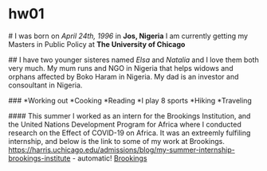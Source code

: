 # hw01
#<Biography of David Kanos>
I was born on *April 24th, 1996* in **Jos, Nigeria** 
I am currently getting my Masters in Public Policy at **The University of Chicago**

##<Family>
I have two younger sisteres named *Elsa* and *Natalia* and I love them both very much.
My mum runs and NGO in Nigeria that helps widows and orphans affected by Boko Haram in Nigeria.
My dad is an investor and consoultant in Nigeria. 

###<My Hobbies>
*Working out 
*Cooking 
*Reading
*I play 8 sports
*Hiking
*Traveling

####<My COVID summer>
This summer I worked as an intern for the Brookings Institution, and the United Nations Development Program for Africa where I conducted research on the Effect of COVID-19 on Africa. It was an extreemly fulfiling internship, and below is the link to some of my work at Brookings. 
https://harris.uchicago.edu/admissions/blog/my-summer-internship-brookings-institute - automatic!
[Brookings](https://harris.uchicago.edu/admissions/blog/my-summer-internship-brookings-institute)

